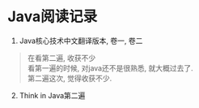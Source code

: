 Java阅读记录
=========================

1. Java核心技术中文翻译版本, 卷一, 卷二
> 在看第二遍, 收获不少  
> 看第一遍的时候, 对java还不是很熟悉, 就大概过去了.  
> 第二遍这次, 觉得收获不少.  

2. Think in Java第二遍
